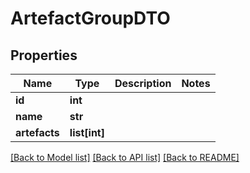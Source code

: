 # ArtefactGroupDTO

## Properties
Name | Type | Description | Notes
------------ | ------------- | ------------- | -------------
**id** | **int** |  | 
**name** | **str** |  | 
**artefacts** | **list[int]** |  | 

[[Back to Model list]](../README.md#documentation-for-models) [[Back to API list]](../README.md#documentation-for-api-endpoints) [[Back to README]](../README.md)



